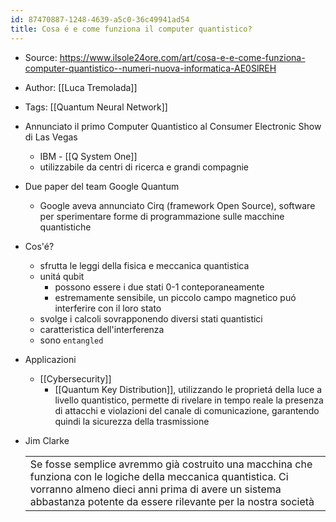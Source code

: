 ```yaml
---
id: 87470887-1248-4639-a5c0-36c49941ad54
title: Cosa é e come funziona il computer quantistico?
---
```


- Source: <https://www.ilsole24ore.com/art/cosa-e-e-come-funziona-computer-quantistico--numeri-nuova-informatica-AE0SlREH>

- Author: [[Luca Tremolada]]

- Tags: [[Quantum Neural Network]]

- Annunciato il primo Computer Quantistico al Consumer Electronic Show di Las Vegas

  - IBM - [[Q System One]]
  - utilizzabile da centri di ricerca e grandi compagnie

- Due paper del team Google Quantum

  - Google aveva annunciato Cirq (framework Open Source), software per sperimentare forme di programmazione sulle macchine quantistiche

- Cos'é?

  - sfrutta le leggi della fisica e meccanica quantistica
  - unitá qubit
    - possono essere i due stati 0-1 conteporaneamente
    - estremamente sensibile, un piccolo campo magnetico puó interferire con il loro stato
  - svolge i calcoli sovrapponendo diversi stati quantistici
  - caratteristica dell'interferenza
  - sono `entangled`

- Applicazioni

  - [[Cybersecurity]]
    - [[Quantum Key Distribution]], utilizzando le proprietá della luce a livello quantistico, permette di rivelare in tempo reale la presenza di attacchi e violazioni del canale di comunicazione, garantendo quindi la sicurezza della trasmissione

- Jim Clarke

  |  |
  |----|
  | Se fosse semplice avremmo già costruito una macchina che funziona con le logiche della meccanica quantistica. Ci vorranno almeno dieci anni prima di avere un sistema abbastanza potente da essere rilevante per la nostra società |
